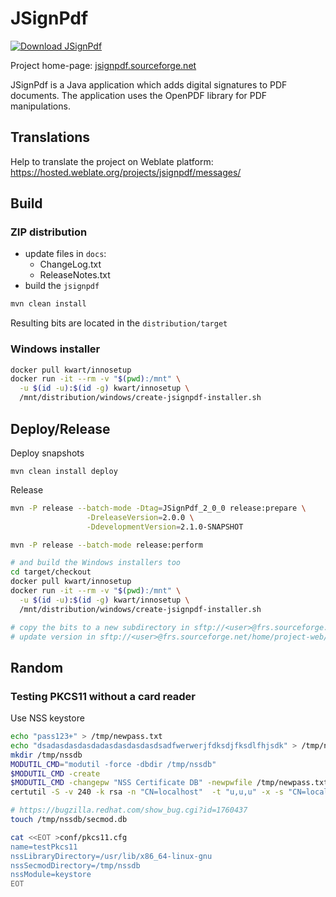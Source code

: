 # JSignPdf

[![Download JSignPdf](https://img.shields.io/sourceforge/dm/jsignpdf.svg)](https://sourceforge.net/projects/jsignpdf/files/latest/download)

Project home-page: [jsignpdf.sourceforge.net](http://jsignpdf.sourceforge.net)

JSignPdf is a Java application which adds digital signatures to PDF documents. 
The application uses the OpenPDF library for PDF manipulations.

## Translations
Help to translate the project on Weblate platform: https://hosted.weblate.org/projects/jsignpdf/messages/

## Build

### ZIP distribution

* update files in `docs`:
  * ChangeLog.txt
  * ReleaseNotes.txt
* build the `jsignpdf`

```bash
mvn clean install
```

Resulting bits are located in the `distribution/target`

### Windows installer

```bash
docker pull kwart/innosetup
docker run -it --rm -v "$(pwd):/mnt" \
  -u $(id -u):$(id -g) kwart/innosetup \
  /mnt/distribution/windows/create-jsignpdf-installer.sh
```

## Deploy/Release

Deploy snapshots

```
mvn clean install deploy
```

Release

```bash
mvn -P release --batch-mode -Dtag=JSignPdf_2_0_0 release:prepare \
                 -DreleaseVersion=2.0.0 \
                 -DdevelopmentVersion=2.1.0-SNAPSHOT

mvn -P release --batch-mode release:perform

# and build the Windows installers too
cd target/checkout
docker pull kwart/innosetup
docker run -it --rm -v "$(pwd):/mnt" \
  -u $(id -u):$(id -g) kwart/innosetup \
  /mnt/distribution/windows/create-jsignpdf-installer.sh

# copy the bits to a new subdirectory in sftp://<user>@frs.sourceforge.net/home/frs/project/jsignpdf
# update version in sftp://<user>@frs.sourceforge.net/home/project-web/jsignpdf/htdocs

```

## Random

### Testing PKCS11 without a card reader

Use NSS keystore

```bash
echo "pass123+" > /tmp/newpass.txt
echo "dsadasdasdasdadasdasdasdasdsadfwerwerjfdksdjfksdlfhjsdk" > /tmp/noise.txt
mkdir /tmp/nssdb
MODUTIL_CMD="modutil -force -dbdir /tmp/nssdb"
$MODUTIL_CMD -create
$MODUTIL_CMD -changepw "NSS Certificate DB" -newpwfile /tmp/newpass.txt
certutil -S -v 240 -k rsa -n "CN=localhost"  -t "u,u,u" -x -s "CN=localhost" -d /tmp/nssdb -f /tmp/newpass.txt -z /tmp/noise.txt

# https://bugzilla.redhat.com/show_bug.cgi?id=1760437
touch /tmp/nssdb/secmod.db

cat <<EOT >conf/pkcs11.cfg
name=testPkcs11
nssLibraryDirectory=/usr/lib/x86_64-linux-gnu
nssSecmodDirectory=/tmp/nssdb
nssModule=keystore
EOT
```
